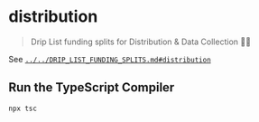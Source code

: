 # distribution

> Drip List funding splits for Distribution & Data Collection 🛵💨

See [`../../DRIP_LIST_FUNDING_SPLITS.md#distribution`](../../DRIP_LIST_FUNDING_SPLITS.md#distribution)

## Run the TypeScript Compiler

```bash
npx tsc
```
